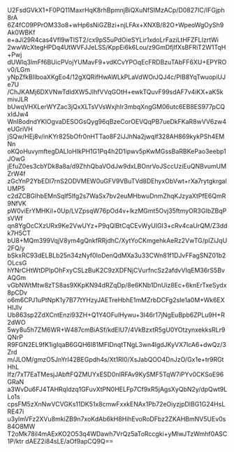 U2FsdGVkX1+F0PQ11MaxrHqK8rhBpmnjBiQXuNfSIMzACp/D0827IC/IFGjph8rA
6Z4fC09PPrOM33o8+wHp6sNiGZBzi+njLFAx+XNXB/82O+WpeoWgOySh9Ak0WBKf
e+aJi29R4cas4Vfl9wTlST2/cx9pS5uPdOieSYLir1xdoLrFaziLtHFZFLIzrtWi
2wwWcXtegHPDq4UtWVFJJeLSS/KppEi6k6Lou/z9GmDfjlfXsBFRiT2W1TqH+Pwj
dUWlq3lmFf6BUicPVojYUMavF9+vdKCvYPOqEcFRDBzuTAbFF6XU+EPYROv0/LGm
yNpZfkBIIboaXKgEo4/12gXQRifHwAWLkPLaVdWOrJQJ4c/PlB8YqTwuopiUJe7U
/ChJKAMj6DXVNwTdIdXW5JIhfVVqGOtH+ewkTQuvF99sdAF7v4iKX+aK5kmivJLR
bUwqVHXLerWYZac3jQxXLTsVVsWxjhIr3mbqXngGM06utc6EB8ES977pCQxIdJw4
WnI8odndYKlOgvaDESOGsQyg96qBzeCorOEVQqPB7ueDkFKaR8wVV6zw4eUGriVH
jSQw/HEj8v/inKYr825bOfr0nHTTao8F2iJJhNa2jwqlf328AH869kykPSh4EMNn
oKQoHuvymftegDALIoHIkPH1G1Pq4h2D1ipwv5pKwMGssBaRBKePao3eebp1JOwG
jEfuZ0es3cbYDk8a8a/d9ZhhQbaVOdJw9dxLBOnrVoJSccUziEuQNBvumUMZrW4f
zGcYnP2YbEDI7rnS2ODVMEW0uGFV9VBuTVd8DEhyxObVwt+rXa7rytgkrgalUMP5
c2dZCBGIhbEMnSqlf5lfg2s7WaSx7bv2euMHbwuDnmZhqKJzyaXtPfE6QmR9NfVK
pW0viErYMHKil+0Up/LVZpsqW76pOd4v+lkzMGmt5Ovj35ftmyOR3GIbZBqPsVWf
qn8YgOcCXzURx9Ke2VwUYz+P9qQlBtCqCEvWyUIGI3+cRv4caUrQM/Z3ddk7H5CT
bU8+MQm399VqjV8ym4gQnkfRRjdhC/XytYoCKmgehkAeRz2VwTG/pIZiJqU2FQ/y
bSkxRC93dELBLb25n34zNyf0IoDenQdMXa3u33CWn81f1DJvFFagSNZ01b2OLcsG
hYNrCHtWtDPlpOhFxyCSLzBuK2C9zXDFNjCVurfncSz2afdvVIqEM36rS5BvAQGm
vGbNWtMtw8zTS8as9XKpKN94dRZqDp/8e6KNb1DnUiz8Ec+6knErTxeSydx8pCDv
o6m6CPJ1uPtNpK1y7B77tYHzyJAETreHbhE1mMZrbDCFg2sIe1a0M+Wk6EXHIJIv
Ub863sp2ZdXCntEnzi93ZH+Q1Y4OFulHywu+3I46r17jNgEuBpb6ZPLu9H+R2dWO
5wy8u5h7ZM6WR+W487cmBiASf/kdElU7/4VkBzxtR5gU0YOtzynxekksRLr9QNrP
R9FGN2EL9fK1igIqaB6GQH6l81MFIDnqtTNgL3wn4lgdJKyVX7lcA6+dwQz/3Zrd
m/JLOM/gmzO5JnYrI42BEGpdh4s/Xt1RI0/XsJabQOO4DnJzO/Gx1e+tr9RGtHhL
Ifz/7xT7EaTMesjJAbftFQZMUYxESD0nIRFAv9KySMF5TqW7iPYv0CKSoE96GRaN
a3WvDu6FJ4TAHRqIdzq1GFuvXtPN0HELFp7Cf9xR5jAgsXyQbN2y/dpQwt9LLo1s
cpsFM5zXnNwVCVGKs11DK51x8cmwFxxkENAx1Pb72eOiyzjpDlBG1G24HsLRE47i
u3ylmVFz2XVu8mkiZB9n7xoKdAb6kH8HihEvoRoDFbz2ZKAHBmNV5UEv0s84O8MW
T2oMk78il4mAExKO2O53q4WDawh7VrQz5aToRccgki+yMlwJTzWmhf0ASC1P/ktr
dAEZ2i84sLE/aOf9apCQ9Q==
